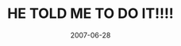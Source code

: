 ---
layout: base.njk
title : 'HE TOLD ME TO DO IT!!!!' 
view_title : 'HE TOLD ME TO DO IT!!!!' 
year : '2007' 
date : '2007-06-28' 
img_file : '/drawing/hetoldmetodoit.png' 
html_file : 'hetoldmetodoit' 
next_html : 'ineedtobeoutside.html' 
year_order : '82' 
permalink : "title/{{html_file}}.html"
---